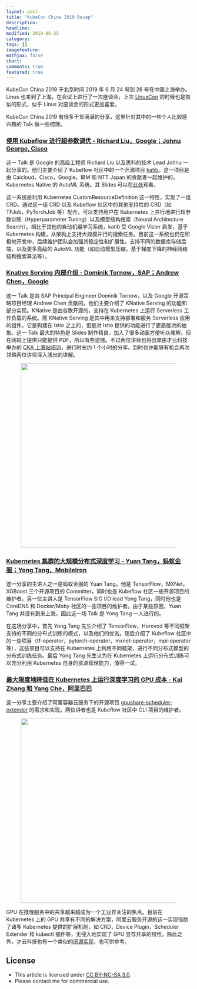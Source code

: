 ```yaml
---
layout: post
title: "KubeCon China 2019 Recap"
description: 
headline:
modified: 2019-06-25
category: 
tags: []
imagefeature:
mathjax: false
chart:
comments: true
featured: true
---
```


KubeCon China 2019 于北京时间 2019 年 6 月 24 号到 26 号在中国上海举办。Linus 也来到了上海，在会议上进行了一次座谈会，上次 [LinuxCon](http://gaocegege.com/Blog/%E9%9A%8F%E7%AC%94/linuxcon) 的时候也是类似的形式，似乎 Linus 对座谈会的形式更加喜爱。

KubeCon China 2019 有很多干货满满的分享，这里针对其中的一些个人比较感兴趣的 Talk 做一些梳理。

### [使用 Kubeflow 进行超参数调优 - Richard Liu，Google；Johnu George, Cisco](https://kccncosschn19chi.sched.com/event/NrZi/zhi-kubeflow-mao-chan-yun-hoy-richard-liudaelsgoogledaehjohnu-george-cisco?iframe=no&w=100%&sidebar=yes&bg=no)

这一 Talk 是 Google 的高级工程师 Richard Liu 以及思科的技术 Lead Johnu 一起分享的。他们主要介绍了 Kubeflow 社区中的一个开源项目 [katib][]。这一项目是由 Caicloud，Cisco，Google，IBM 和 NTT Japan 的贡献者一起维护的，Kubernetes Native 的 AutoML 系统。其 Slides 可以在[此处](https://static.sched.com/hosted_files/kccncosschn19chi/9d/Hyperparameter%20Tuning%20in%20Kubeflow.pdf)观看。

这一系统是利用 Kubernetes CustomResourceDefinition 这一特性，实现了一组 CRD。通过这一组 CRD 以及 Kubeflow 社区中的其他支持性的 CRD（如 TFJob，PyTorchJob 等）配合，可以支持用户在 Kubernetes 上并行地进行超参数训练（Hyperparameter Tuning）以及模型结构搜索（Neural Architecture Search）。相比于其他的自动机器学习系统，katib 受 Google Vizier 启发，基于 Kubernetes 构建，从架构上支持大规模并行的搜索任务。目前这一系统也仍在积极地开发中，后续维护团队会加强其稳定性和扩展性，支持不同的数据库存储后端，以及更多高级的 AutoML 功能（如自动模型压缩，基于梯度下降的神经网络结构搜索算法等）。

### [Knative Serving 内部介绍 - Dominik Tornow，SAP；Andrew Chen，Google](https://kccncosschn19chi.sched.com/event/NrZZ/knative-serving-zhu-tao-dominik-tornowdaelssapdaehandrew-chendaelsgoogle?iframe=no&w=100%&sidebar=yes&bg=no)

这一 Talk 是由 SAP Principal Engineer Dominik Tornow，以及 Google 开源策略项目经理 Andrew Chen 贡献的。他们主要介绍了 KNative Serving 的功能和部分实现。KNative 是由谷歌开源的，支持在 Kubernetes 上运行 Serverless 工作负载的系统。而 KNative Serving 是其中用来支持部署和服务 Serverless 应用的组件。它是构建在 Istio 之上的，但是对 Istio 提供的功能进行了更高层次的抽象。这一 Talk 最大的特色是 Slides 制作精良，加入了很多动画方便听众理解。但在网站上提供只能提供 PDF，所以有些遗憾。不过两位讲师也将出席由才云科技举办的 [CKA 上海站培训](https://www.huodongxing.com/event/5494884686811)，进行时长约 1 个小时的分享。到时也许能够有机会再次领略两位讲师深入浅出的讲解。

<figure>
	<img src="{{ site.url }}/images/kubecon/knative.png" height="500" width="500">
</figure>

### [Kubernetes 集群的大规模分布式深度学习 - Yuan Tang，蚂蚁金服；Yong Tang，MobileIron](https://kccncosschn19chi.sched.com/event/Nrcc/kubernetes-zhong-shi-zha-mao-yuan-tangdaelskuang-yan-shu-daehyong-tangdaelsmobileiron?iframe=no&w=100%&sidebar=yes&bg=no)

这一分享的主讲人之一是蚂蚁金服的 Yuan Tang，他是 TensorFlow，MXNet，XGBoost 三个开源项目的 Committer，同时也是 Kubeflow 社区一些开源项目的维护者。另一位主讲人是 TensorFlow SIG I/O lead Yong Tang，同时他也是 CoreDNS 和 Docker/Moby 社区的一些项目的维护者。由于某些原因，Yuan Tang 并没有到来上海，因此这一场 Talk 是 Yong Tang 一人进行的。

在这场分享中，首先 Yong Tang 先生介绍了 TensorFlow，Horovod 等不同框架支持的不同的分布式训练的模式，以及他们的优劣。随后介绍了 Kubeflow 社区中的一些项目（tf-operator，pytorch-operator，mxnet-operator，mpi-operator 等），这些项目可以支持在 Kubernetes 上利用不同框架，进行不同分布式模型的分布式训练任务。最后 Yong Tang 先生认为在 Kubernetes 上运行分布式训练可以充分利用 Kubernetes 自身的资源管理能力，值得一试。

### [最大限度地降低在 Kubernetes 上运行深度学习的 GPU 成本 - Kai Zhang 和 Yang Che，阿里巴巴](https://kccncosschn19chi.sched.com/event/Nree/zha-picodu-nano-kubernetes-ai-chan-zha-gpu-kai-zhang-re-yang-chedaelsqiang-tang?iframe=no&w=100%&sidebar=yes&bg=no)

这一分享主要介绍了阿里容器云服务下的开源项目 [gpushare-scheduler-extender](https://github.com/AliyunContainerService/gpushare-scheduler-extender) 的需求和实现。两位讲者也是 Kubeflow 社区中 CLI 项目的维护者。

<figure>
	<img src="{{ site.url }}/images/kubecon/gpu.png" height="500" width="500">
</figure>

GPU 在推理服务中的共享越来越成为一个工业界关注的焦点。目前在 Kubernetes 上的 GPU 共享有不同的解决方案，阿里云服务开源的这一实现借助了诸多 Kubernetes 提供的扩展机制，如 CRD，Device Plugin，Scheduler Extender 和 kubectl 插件等，无侵入地实现了 GPU 显存共享的特性。除此之外，才云科技也有一个类似的[闭源实现](https://caicloud.io/blog/5cd8e472275dbb002b9cd5b6)，也可供参考。

## License

- This article is licensed under [CC BY-NC-SA 3.0](https://creativecommons.org/licenses/by-nc-sa/3.0/).
- Please contact me for commercial use.

[katib]: https://github.com/kubeflow/katib/
